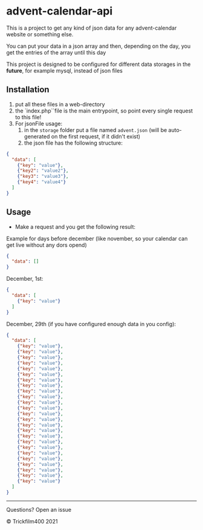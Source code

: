 
# advent-calendar-api

This is a project to get any kind of json data for any advent-calendar website or something else.

You can put your data in a json array and then, depending on the day, you get the entries of the array until this day

This project is designed to be configured for different data storages in the **future**, for example mysql, instead of json files

## Installation

1. put all these files in a web-directory 
2. the `index.php``file is the main entrypoint, so point every single request to this file!
3. For jsonFile usage:
   1. in the `storage` folder put a file named `advent.json` (will be auto-generated on the first request, if it didn't exist)
   2. the json file has the following structure:

```json
{
  "data": [
    {"key": "value"},
    {"key2": "value2"},
    {"key3": "value3"},
    {"key4": "value4"}
  ]
}
```

## Usage

- Make a request and you get the following result:

Example for days before december (like november, so your calendar can get live without any dors opend)
````json
{
  "data": []
}
````

December, 1st:

```json
{
  "data": [
    {"key": "value"}
  ]
}
```

December, 29th (if you have configured enough data in you config):
```json
{
  "data": [
    {"key": "value"},
    {"key": "value"},
    {"key": "value"},
    {"key": "value"},
    {"key": "value"},
    {"key": "value"},
    {"key": "value"},
    {"key": "value"},
    {"key": "value"},
    {"key": "value"},
    {"key": "value"},
    {"key": "value"},
    {"key": "value"},
    {"key": "value"},
    {"key": "value"},
    {"key": "value"},
    {"key": "value"},
    {"key": "value"},
    {"key": "value"},
    {"key": "value"},
    {"key": "value"},
    {"key": "value"},
    {"key": "value"},
    {"key": "value"},
    {"key": "value"}
  ]
}
```

----
Questions? Open an issue

&copy; Trickfilm400 2021